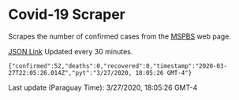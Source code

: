 # Covid-19 Scraper

Scrapes the number of confirmed cases from the [MSPBS](https://www.mspbs.gov.py/covid-19.php) web page.

[JSON Link](https://jmayalag.github.io/covid19-scrape/cases.json)
Updated every 30 minutes.
```
{"confirmed":52,"deaths":0,"recovered":0,"timestamp":"2020-03-27T22:05:26.014Z","pyt":"3/27/2020, 18:05:26 GMT-4"}
```
Last update (Paraguay Time): 3/27/2020, 18:05:26 GMT-4